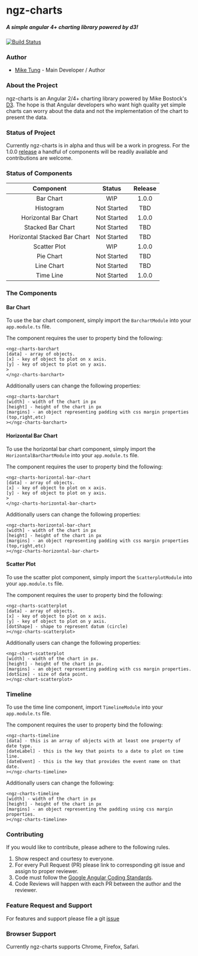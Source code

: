 # ngz-charts
##### A simple angular 4+ charting library powered by d3!
[![Build Status](https://travis-ci.org/seekheart/ngz-charts.svg?branch=master)](https://travis-ci.org/seekheart/ngz-charts)

### Author
* [Mike Tung](https://github.com/seekheart) - Main Developer / Author

### About the Project
ngz-charts is an Angular 2/4+ charting library powered by Mike Bostock's [D3].
The hope is that Angular developers who want high quality yet simple charts can
worry about the data and not the implementation of the chart to present the
data.

### Status of Project
Currently ngz-charts is in alpha and thus will be a work in progress.
For the 1.0.0 [release] a handful of components will be readily available and contributions
are welcome.

### Status of Components

**Component**|**Status**|**Release**
:-----:|:-----:|:-----:
Bar Chart|WIP|1.0.0
Histogram|Not Started|TBD
Horizontal Bar Chart|Not Started|1.0.0
Stacked Bar Chart|Not Started|TBD
Horizontal Stacked Bar Chart|Not Started|TBD
Scatter Plot|WIP|1.0.0
Pie Chart|Not Started|TBD
Line Chart|Not Started|TBD
Time Line|Not Started|1.0.0

### The Components

#### Bar Chart
To use the bar chart component, simply import the `BarchartModule` into your `app.module.ts`
file.

The component requires the user to property bind the following:
```angular2html
<ngz-charts-barchart
[data] - array of objects.
[x] - key of object to plot on x axis.
[y] - key of object to plot on y axis.
>
</ngz-charts-barchart>
```

Additionally users can change the following properties:
```angular2html
<ngz-charts-barchart
[width] - width of the chart in px
[height] - height of the chart in px
[margins] - an object representing padding with css margin properties (top,right,etc)
></ngz-charts-barchart>
```

#### Horizontal Bar Chart
To use the horizontal bar chart component, simply import the `HorizontalBarChartModule` into your 
`app.module.ts` file.

The component requires the user to property bind the following:
```angular2html
<ngz-charts-horizontal-bar-chart
[data] - array of objects.
[x] - key of object to plot on x axis.
[y] - key of object to plot on y axis.
>
</ngz-charts-horizontal-bar-chart>
```

Additionally users can change the following properties:
```angular2html
<ngz-charts-horizontal-bar-chart
[width] - width of the chart in px
[height] - height of the chart in px
[margins] - an object representing padding with css margin properties (top,right,etc)
></ngz-charts-horizontal-bar-chart>
```

#### Scatter Plot
To use the scatter plot component, simply import the `ScatterplotModule` into your `app.module.ts`
file.

The component requires the user to property bind the following:
```angular2html
<ngz-charts-scatterplot
[data] - array of objects.
[x] - key of object to plot on x axis.
[y] - key of object to plot on y axis.
[dotShape] - shape to represent datum (circle)
></ngz-charts-scatterplot>
```

Additionally users can change the following properties:
```angular2html
<ngz-chart-scatterplot
[width] - width of the chart in px.
[height] - height of the chart in px.
[margins] - an object representing padding with css margin properties.
[dotSize] - size of data point.
></ngz-chart-scatterplot>
```

### Timeline
To use the time line component, import `TimelineModule` into your `app.module.ts` file.

The component requires the user to property bind the following:
```angular2html
<ngz-charts-timeline
[data] - this is an array of objects with at least one property of date type.
[dateLabel] - this is the key that points to a date to plot on time line.
[dateEvent] - this is the key that provides the event name on that date.
></ngz-charts-timeline>

```

Additionally users can change the following:
```angular2html
<ngz-charts-timeline
[width] - width of the chart in px
[height] - height of the chart in px
[margins] - an object representing the padding using css margin properties.
></ngz-charts-timeline>
```

### Contributing
If you would like to contribute, please adhere to the following rules.

1. Show respect and courtesy to everyone.
2. For every Pull Request (PR) please link to corresponding git issue and assign to proper reviewer.
3. Code must follow the [Google Angular Coding Standards].
4. Code Reviews will happen with each PR between the author and the reviewer.

### Feature Request and Support
For features and support please file a git [issue] 

### Browser Support
Currently ngz-charts supports Chrome, Firefox, Safari.

[D3]: https://github.com/d3/d3
[Google Angular Coding Standards]: https://github.com/angular/material2/blob/master/CODING_STANDARDS.md
[release]: https://github.com/seekheart/ngz-charts/projects/1
[issue]: https://github.com/seekheart/ngz-charts/issues

